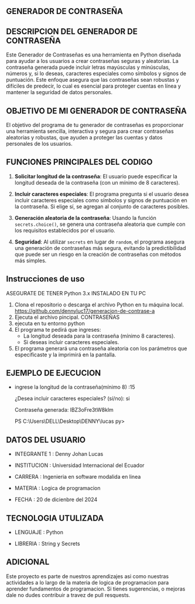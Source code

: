 ## GENERADOR DE CONTRASEÑA

 ## DESCRIPCION DEL GENERADOR DE CONTRASEÑA

Este Generador de Contraseñas es una herramienta en Python diseñada para ayudar a los usuarios a crear contraseñas seguras y aleatorias. La contraseña generada puede incluir letras mayúsculas y minúsculas, números y, si lo deseas, caracteres especiales como símbolos y signos de puntuación. Este enfoque asegura que las contraseñas sean robustas y difíciles de predecir, lo cual es esencial para proteger cuentas en línea y mantener la seguridad de datos personales.


## OBJETIVO DE MI GENERADOR DE CONTRASEÑA

El objetivo del programa de tu generador de contraseñas es proporcionar una herramienta sencilla, interactiva y segura para crear contraseñas aleatorias y robustas, que ayuden a proteger las cuentas y datos personales de los usuarios.

## FUNCIONES PRINCIPALES DEL CODIGO
1. **Solicitar longitud de la contraseña**: El usuario puede especificar la longitud deseada de la contraseña (con un mínimo de 8 caracteres).
   
2. **Incluir caracteres especiales**: El programa pregunta si el usuario desea incluir caracteres especiales como símbolos y signos de puntuación en la contraseña. Si elige sí, se agregan al conjunto de caracteres posibles.

3. **Generación aleatoria de la contraseña**: Usando la función `secrets.choice()`, se genera una contraseña aleatoria que cumple con los requisitos establecidos por el usuario.

4. **Seguridad**: Al utilizar `secrets` en lugar de `random`, el programa asegura una generación de contraseñas más segura, evitando la predictibilidad que puede ser un riesgo en la creación de contraseñas con métodos más simples.

## Instrucciones de uso
ASEGURATE DE TENER  Python 3.x INSTALADO EN TU PC
1. Clona el repositorio o descarga el archivo Python en tu máquina local.
      https://github.com/dennyluc17/generacion-de-contrase-a
3. Ejecuta el archivo pincipal.
      CONTRASEÑAS
4. ejecuta en tu entorno python
5. El programa te pedirá que ingreses:
   - La longitud deseada para la contraseña (mínimo 8 caracteres).
   - Si deseas incluir caracteres especiales.
6. El programa generará una contraseña aleatoria con los parámetros que especificaste y la imprimirá en la pantalla.

##  EJEMPLO DE EJECUCION 
 - ingrese la longitud de la contraseña(mínimo 8) :15
   
   ¿Desea incluir caracteres especiales? (sí/no): si

   Contraseña generada: lBZ3oFre3tW8klm

   PS C:\Users\DELL\Desktop\DENNY\lucas py> 

## DATOS DEL USUARIO
 - INTEGRANTE 1 : Denny Johan Lucas 
   
 - INSTITUCION : Universidad Internacional del Ecuador
   
 - CARRERA : Ingenieria en software modalida en linea
   
 -  MATERIA : Logica de programacion 
    
 -  FECHA : 20 de dicienbre del  2024

 ## TECNOLOGIA UTULIZADA 
  -  LENGUAJE : Python
    
  -  LIBRERIA : String y Secrets

## ADICIONAL
Este proyecto es parte de nuestros aprendizajes asi como nuestras actividades a lo largo de la materia de logica de programacion para aprender fundamentos de programacion. Si tienes sugerencias, o mejoras dale no dudes contribuir a travez de pull resquests.

